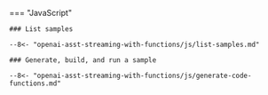 === "JavaScript"

    ### List samples

    --8<- "openai-asst-streaming-with-functions/js/list-samples.md"

    ### Generate, build, and run a sample

    --8<- "openai-asst-streaming-with-functions/js/generate-code-functions.md"

